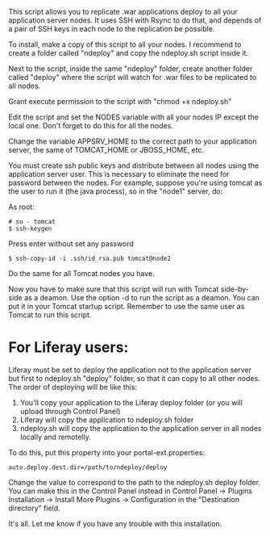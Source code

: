 This script allows you to replicate .war applications deploy to all your application server nodes. It uses SSH with Rsync to do that, and depends of a pair of SSH keys in each node to the replication be possible.

To install, make a copy of this script to all your nodes. I recommend to create a folder called "ndeploy" and copy the ndeploy.sh script inside it.

Next to the script, inside the same "ndeploy" folder, create another folder called "deploy" where the script will watch for .war files to be replicated to all nodes. 

Grant execute permission to the script with "chmod +x ndeploy.sh"

Edit the script and set the NODES variable with all your nodes IP except the local one. Don't forget to do this for all the nodes.

Change the variable APPSRV_HOME to the correct path to your application server, the same of TOMCAT_HOME or JBOSS_HOME, etc.

You must create ssh public keys and distribute between all nodes using the application server user. This is necessary to eliminate the need for password between the nodes. For example, suppose you're using tomcat as the user to run it (the java process), so in the "node1" server, do:

As root:

    # su - tomcat
    $ ssh-keygen

Press enter without set any password

    $ ssh-copy-id -i .ssh/id_rsa.pub tomcat@node2

Do the same for all Tomcat nodes you have.

Now you have to make sure that this script will run with Tomcat side-by-side as a deamon. Use the option -d to run the script as a deamon. You can put it in your Tomcat startup script. Remember to use the same user as Tomcat to run this script.

# For Liferay users:

Liferay must be set to deploy the application not to the application server but first to ndeploy.sh "deploy" folder, so that it can copy to all other nodes. The order of deploying will be like this:

1. You'll copy your application to the Liferay deploy folder (or you will upload through Control Panel)
2. Liferay will copy the application to ndeploy.sh folder
3. ndeploy.sh will copy the application to the application server in all nodes locally and remotelly.

To do this, put this property into your portal-ext.properties:

    auto.deploy.dest.dir=/path/to/ndeploy/deploy

Change the value to correspond to the path to the ndeploy.sh deploy folder. You can make this in the Control Panel instead in Control Panel -> Plugins Installation -> Install More Plugins -> Configuration in the "Destination directory" field.

It's all. Let me know if you have any trouble with this installation.
